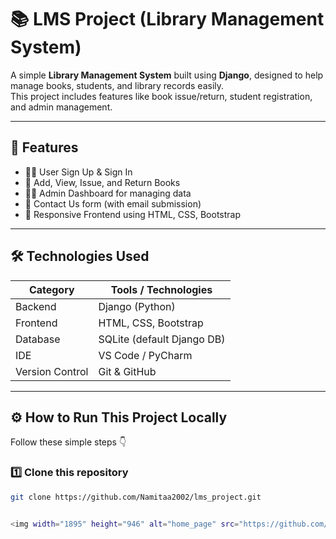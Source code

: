 # 📚 LMS Project (Library Management System)

A simple **Library Management System** built using **Django**, designed to help manage books, students, and library records easily.  
This project includes features like book issue/return, student registration, and admin management.

---

## 🚀 Features

- 👩‍🎓 User Sign Up & Sign In  
- 📖 Add, View, Issue, and Return Books  
- 🧑‍💻 Admin Dashboard for managing data  
- 💬 Contact Us form (with email submission)  
- 🎨 Responsive Frontend using HTML, CSS, Bootstrap  

---

## 🛠️ Technologies Used

| Category | Tools / Technologies |
|-----------|----------------------|
| Backend | Django (Python) |
| Frontend | HTML, CSS, Bootstrap |
| Database | SQLite (default Django DB) |
| IDE | VS Code / PyCharm |
| Version Control | Git & GitHub |

---

## ⚙️ How to Run This Project Locally

Follow these simple steps 👇

### 1️⃣ Clone this repository
```bash
git clone https://github.com/Namitaa2002/lms_project.git


<img width="1895" height="946" alt="home_page" src="https://github.com/user-attachments/assets/e4bf146f-ec96-4e40-b049-7468a2722348" />
